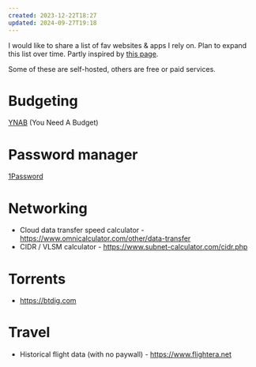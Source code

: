 ```yaml
---
created: 2023-12-22T18:27
updated: 2024-09-27T19:18
---
```

I would like to share a list of fav websites & apps I rely on.  Plan to expand this list over time.  Partly inspired by [this page](https://www.theobjectivedad.com/pub/20230329-announcing-tools/index.html).

Some of these are self-hosted, others are free or paid services.
# Budgeting

[YNAB](https://www.ynab.com/) (You Need A Budget)
# Password manager

[1Password](https://1password.com/)
# Networking

- Cloud data transfer speed calculator - https://www.omnicalculator.com/other/data-transfer
- CIDR / VLSM calculator - https://www.subnet-calculator.com/cidr.php
# Torrents

- https://btdig.com
# Travel

- Historical flight data (with no paywall) - https://www.flightera.net